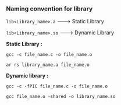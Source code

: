### Naming convention for library

`lib<Library_name>.a` ---> Static Library

`lib<Library_name>.so` ---> Dynamic Library

**Static Library :**

`gcc -c file_name.c -o file_name.o`

`ar rs library_name.a file_name.o`

**Dynamic library :**

`gcc -c -fPIC file_name.c -o file_name.o`

`gcc file_name.o -shared -o library_name.so`
